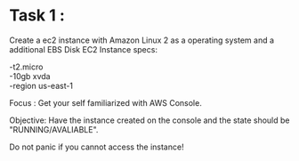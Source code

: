 # Task 1 :
Create a ec2 instance with Amazon Linux 2 as a operating system and a additional EBS Disk 
EC2 Instance specs: 

-t2.micro <br>
-10gb xvda <br>
-region us-east-1 <br>

Focus : Get your self familiarized with AWS Console.

Objective: Have the instance created on the console and the state should be "RUNNING/AVALIABLE".

Do not panic if you cannot access the instance!